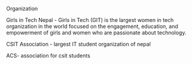 Organization

Girls in Tech Nepal - Girls in Tech (GIT) is the largest women in tech organization in the world focused on the engagement, education, and empowerment of girls and women who are passionate about technology.

CSIT Association - largest IT student organization of nepal

ACS- association for csit students
